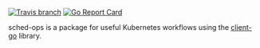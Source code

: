 [![Travis branch](https://img.shields.io/travis/portworx/sched-ops/master.svg)](https://travis-ci.org/portworx/sched-ops) [![Go Report Card](https://goreportcard.com/badge/github.com/portworx/sched-ops)](https://goreportcard.com/report/github.com/portworx/sched-ops)

sched-ops is a package for useful Kubernetes workflows using the [client-go](https://github.com/kubernetes/client-go) library.
